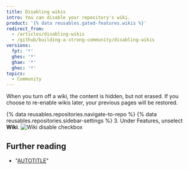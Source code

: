 ```yaml
---
title: Disabling wikis
intro: You can disable your repository's wiki.
product: '{% data reusables.gated-features.wikis %}'
redirect_from:
  - /articles/disabling-wikis
  - /github/building-a-strong-community/disabling-wikis
versions:
  fpt: '*'
  ghes: '*'
  ghae: '*'
  ghec: '*'
topics:
  - Community
---
```


When you turn off a wiki, the content is hidden, but not erased. If you choose to re-enable wikis later, your previous pages will be restored.

{% data reusables.repositories.navigate-to-repo %}
{% data reusables.repositories.sidebar-settings %}
3. Under Features, unselect **Wiki**.
  ![Wiki disable checkbox](/assets/images/help/wiki/wiki_enable_disable.png)

## Further reading

- "[AUTOTITLE](/communities/documenting-your-project-with-wikis/changing-access-permissions-for-wikis)"
